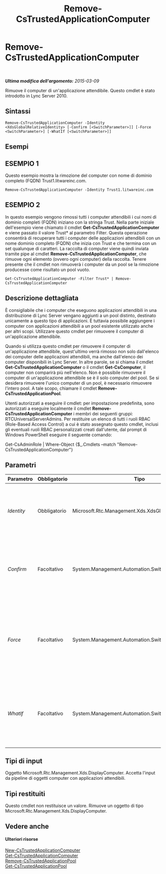 ﻿---
title: Remove-CsTrustedApplicationComputer
TOCTitle: Remove-CsTrustedApplicationComputer
ms:assetid: c9c0604b-a94e-42b9-9db3-bc3dbe686e41
ms:mtpsurl: https://technet.microsoft.com/it-it/library/Gg398838(v=OCS.15)
ms:contentKeyID: 49301976
ms.date: 08/24/2015
mtps_version: v=OCS.15
ms.translationtype: HT
---

# Remove-CsTrustedApplicationComputer

 

_**Ultima modifica dell'argomento:** 2015-03-09_

Rimuove il computer di un'applicazione attendibile. Questo cmdlet è stato introdotto in Lync Server 2010.

## Sintassi

    Remove-CsTrustedApplicationComputer -Identity <XdsGlobalRelativeIdentity> [-Confirm [<SwitchParameter>]] [-Force <SwitchParameter>] [-WhatIf [<SwitchParameter>]]

## Esempi

## ESEMPIO 1

Questo esempio mostra la rimozione del computer con nome di dominio completo (FQDN) Trust1.litwareinc.com.

    Remove-CsTrustedApplicationComputer -Identity Trust1.litwareinc.com

## ESEMPIO 2

In questo esempio vengono rimossi tutti i computer attendibili i cui nomi di dominio completi (FQDN) iniziano con la stringa Trust. Nella parte iniziale dell'esempio viene chiamato il cmdlet **Get-CsTrustedApplicationComputer** e viene passato il valore Trust\* al parametro Filter. Questa operazione consentirà di recuperare tutti i computer delle applicazioni attendibili con un nome dominio completo (FQDN) che inizia con Trust e che termina con un set qualunque di caratteri. La raccolta di computer viene quindi inviata tramite pipe al cmdlet **Remove-CsTrustedApplicationComputer**, che rimuove ogni elemento (ovvero ogni computer) della raccolta. Tenere presente che il cmdlet non rimuoverà i computer da un pool se la rimozione producesse come risultato un pool vuoto.

    Get-CsTrustedApplicationComputer -Filter Trust* | Remove-CsTrustedApplicationComputer

## Descrizione dettagliata

È consigliabile che i computer che eseguono applicazioni attendibili in una distribuzione di Lync Server vengano aggiunti a un pool distinto, destinato unicamente a questo tipo di applicazioni. È tuttavia possibile aggiungere i computer con applicazioni attendibili a un pool esistente utilizzato anche per altri scopi. Utilizzare questo cmdlet per rimuovere il computer di un'applicazione attendibile.

Quando si utilizza questo cmdlet per rimuovere il computer di un'applicazione attendibile, quest'ultimo verrà rimosso non solo dall'elenco dei computer delle applicazioni attendibili, ma anche dall'elenco dei computer disponibili in Lync Server. In altre parole, se si chiama il cmdlet **Get-CsTrustedApplicationComputer** o il cmdlet **Get-CsComputer**, il computer non comparirà più nell'elenco. Non è possibile rimuovere il computer di un'applicazione attendibile se è il solo computer del pool. Se si desidera rimuovere l'unico computer di un pool, è necessario rimuovere l'intero pool. A tale scopo, chiamare il cmdlet **Remove-CsTrustedApplicationPool**.

Utenti autorizzati a eseguire il cmdlet: per impostazione predefinita, sono autorizzati a eseguire localmente il cmdlet **Remove-CsTrustedApplicationComputer** i membri dei seguenti gruppi: RTCUniversalServerAdmins. Per restituire un elenco di tutti i ruoli RBAC (Role-Based Access Control) a cui è stato assegnato questo cmdlet, inclusi gli eventuali ruoli RBAC personalizzati creati dall'utente, dal prompt di Windows PowerShell eseguire il seguente comando:

Get-CsAdminRole | Where-Object {$\_.Cmdlets –match "Remove-CsTrustedApplicationComputer"}

## Parametri


<table>
<colgroup>
<col style="width: 25%" />
<col style="width: 25%" />
<col style="width: 25%" />
<col style="width: 25%" />
</colgroup>
<thead>
<tr class="header">
<th>Parametro</th>
<th>Obbligatorio</th>
<th>Tipo</th>
<th>Descrizione</th>
</tr>
</thead>
<tbody>
<tr class="odd">
<td><p><em>Identity</em></p></td>
<td><p>Obbligatorio</p></td>
<td><p>Microsoft.Rtc.Management.Xds.XdsGlobalRelativeIdentity</p></td>
<td><p>Nome di dominio completo (FQDN) del computer da rimuovere.</p></td>
</tr>
<tr class="even">
<td><p><em>Confirm</em></p></td>
<td><p>Facoltativo</p></td>
<td><p>System.Management.Automation.SwitchParameter</p></td>
<td><p>Viene visualizzata una richiesta di conferma prima di eseguire il comando.</p></td>
</tr>
<tr class="odd">
<td><p><em>Force</em></p></td>
<td><p>Facoltativo</p></td>
<td><p>System.Management.Automation.SwitchParameter</p></td>
<td><p>Elimina qualsiasi richiesta di conferma che, in caso contrario, sarebbe visualizzata prima di effettuare le modifiche.</p></td>
</tr>
<tr class="even">
<td><p><em>WhatIf</em></p></td>
<td><p>Facoltativo</p></td>
<td><p>System.Management.Automation.SwitchParameter</p></td>
<td><p>Descrive ciò che accadrebbe se si eseguisse il comando senza eseguirlo realmente.</p></td>
</tr>
</tbody>
</table>


## Tipi di input

Oggetto Microsoft.Rtc.Management.Xds.DisplayComputer. Accetta l'input da pipeline di oggetti computer con applicazioni attendibili.

## Tipi restituiti

Questo cmdlet non restituisce un valore. Rimuove un oggetto di tipo Microsoft.Rtc.Management.Xds.DisplayComputer.

## Vedere anche

#### Ulteriori risorse

[New-CsTrustedApplicationComputer](new-cstrustedapplicationcomputer.md)  
[Get-CsTrustedApplicationComputer](get-cstrustedapplicationcomputer.md)  
[Remove-CsTrustedApplicationPool](remove-cstrustedapplicationpool.md)  
[Get-CsTrustedApplicationPool](get-cstrustedapplicationpool.md)

